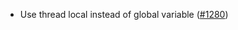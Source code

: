 - Use thread local instead of global variable
  ([\#1280](https://github.com/axonweb3/axon/pull/1280))
